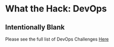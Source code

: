# What the Hack: DevOps 

## Intentionally Blank

Please see the full list of DevOps Challenges [Here](../readme.md)